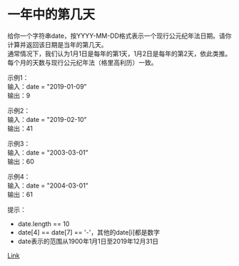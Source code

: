 <h1>一年中的第几天</h1>

给你一个字符串date，按YYYY-MM-DD格式表示一个现行公元纪年法日期。请你计算并返回该日期是当年的第几天。</br>
通常情况下，我们认为1月1日是每年的第1天，1月2日是每年的第2天，依此类推。每个月的天数与现行公元纪年法（格里高利历）一致。</br>

示例1：</br>
输入：date = "2019-01-09"</br>
输出：9</br>

示例2：</br>
输入：date = "2019-02-10"</br>
输出：41</br>

示例3：</br>
输入：date = "2003-03-01"</br>
输出：60</br>

示例4：</br>
输入：date = "2004-03-01"</br>
输出：61</br>

提示：
- date.length == 10
- date[4] == date[7] == '-'，其他的date[i]都是数字
- date表示的范围从1900年1月1日至2019年12月31日

[Link](https://leetcode-cn.com/problems/day-of-the-year/)